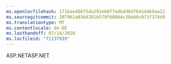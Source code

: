 ```yaml
---
ms.openlocfilehash: 171bae486f5da291eb8f7edbdd8df641ddb9aa11
ms.sourcegitcommit: 397961a0164281b579f68064c3bb66c071f374d9
ms.translationtype: MT
ms.contentlocale: de-DE
ms.lasthandoff: 07/14/2020
ms.locfileid: "71137939"
---
```

<span data-ttu-id="42607-101">ASP.NET</span><span class="sxs-lookup"><span data-stu-id="42607-101">ASP.NET</span></span>